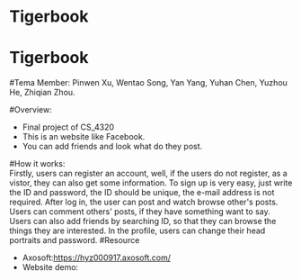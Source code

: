 # Tigerbook
# Tigerbook

#Tema Member: 
Pinwen Xu, Wentao Song, Yan Yang, Yuhan Chen, Yuzhou He, Zhiqian Zhou.

#Overview:
* Final project of CS_4320
* This is an website like Facebook.
* You can add friends and look what do they post.

#How it works:                          
Firstly, users can register an account, well, if the users do not register, as a vistor, they can also get some information. To sign up is very easy, just write the ID and password, the ID should be unique, the e-mail address is not required. After log in, the user can post and watch browse other's posts. Users can comment others' posts, if they have something want to say. Users can also add friends by searching ID, so that they can browse the things they are interested. In the profile, users can change their head portraits and password. 
#Resource
* Axosoft:https://hyz000917.axosoft.com/
* Website demo:
